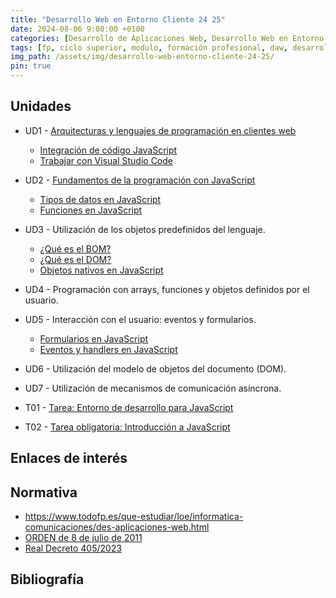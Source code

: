 ```yaml
---
title: "Desarrollo Web en Entorno Cliente 24 25"
date: 2024-08-06 9:00:00 +0100
categories: [Desarrollo de Aplicaciones Web, Desarrollo Web en Entorno Cliente]
tags: [fp, ciclo superior, modulo, formación profesional, daw, desarrollo de aplicaciones web, desarrollo web en entorno cliente, dwec]
img_path: /assets/img/desarrollo-web-entorno-cliente-24-25/
pin: true
---
```


## Unidades

- UD1 - [Arquitecturas y lenguajes de programación en clientes web](/posts/arquitecturas-lenguajes-programacion-cliente-web/)
  - [Integración de código JavaScript](/posts/integracion-codigo-javascript)
  - [Trabajar con Visual Studio Code](/posts/trabajar-visual-studio-code)
- UD2 - [Fundamentos de la programación con JavaScript](/posts/fundamentos-programacion-javascript)
  - [Tipos de datos en JavaScript](/posts/tipos-datos-javascript)
  - [Funciones en JavaScript](/posts/funciones-javascript/)
- UD3 - Utilización de los objetos predefinidos del lenguaje.
  - [¿Qué es el BOM?](/posts/bom-javascript)
  - [¿Qué es el DOM?](/posts/dom-javascript)
  - [Objetos nativos en JavaScript](/posts/objetos-nativos-javascript)
- UD4 - Programación con arrays, funciones y objetos definidos por el usuario.
- UD5 - Interacción con el usuario: eventos y formularios.
  - [Formularios en JavaScript](/posts/formularios-javascript)
  - [Eventos y handlers en JavaScript](/posts/eventos-javascript)
- UD6 - Utilización del modelo de objetos del documento (DOM).
- UD7 - Utilización de mecanismos de comunicación asíncrona.

- T01 - [Tarea: Entorno de desarrollo para JavaScript](/posts/tarea-entorno-desarrollo-javascript/)
- T02 - [Tarea obligatoria: Introducción a JavaScript](/posts/tarea-introduccion-javascript/)

## Enlaces de interés



## Normativa

- <https://www.todofp.es/que-estudiar/loe/informatica-comunicaciones/des-aplicaciones-web.html>
- [ORDEN de 8 de julio de 2011](https://www.boa.aragon.es/cgi-bin/EBOA/BRSCGI?CMD=VEROBJ&MLKOB=612154820202#:~:text=miento%20de%20instalaciones%20de%20infraestructuras%20comunes%20de%20telecomunicaciones,%20a)
- [Real Decreto 405/2023](https://www.boe.es/diario_boe/txt.php?id=BOE-A-2023-13221#:~:text=Este%20real%20decreto%20se%20dicta%20al%20amparo%20de%20las%20competencias)

## Bibliografía


